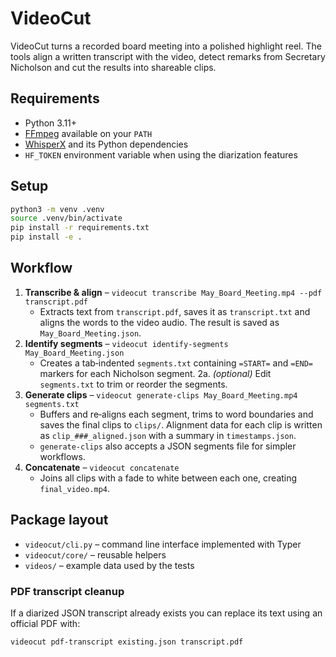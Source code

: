 # VideoCut

VideoCut turns a recorded board meeting into a polished highlight reel. The tools align a written transcript with the video, detect remarks from Secretary Nicholson and cut the results into shareable clips.

## Requirements
- Python 3.11+
- [FFmpeg](https://ffmpeg.org/) available on your `PATH`
- [WhisperX](https://github.com/m-bain/whisperX) and its Python dependencies
- `HF_TOKEN` environment variable when using the diarization features

## Setup
```bash
python3 -m venv .venv
source .venv/bin/activate
pip install -r requirements.txt
pip install -e .
```

## Workflow
1. **Transcribe & align** – `videocut transcribe May_Board_Meeting.mp4 --pdf transcript.pdf`
   - Extracts text from `transcript.pdf`, saves it as `transcript.txt` and aligns
     the words to the video audio. The result is saved as `May_Board_Meeting.json`.
2. **Identify segments** – `videocut identify-segments May_Board_Meeting.json`
   - Creates a tab‑indented `segments.txt` containing `=START=` and `=END=`
     markers for each Nicholson segment.
2a. *(optional)* Edit `segments.txt` to trim or reorder the segments.
3. **Generate clips** – `videocut generate-clips May_Board_Meeting.mp4 segments.txt`
   - Buffers and re‑aligns each segment, trims to word boundaries and saves the
     final clips to `clips/`. Alignment data for each clip is written as
     `clip_###_aligned.json` with a summary in `timestamps.json`.
   - `generate-clips` also accepts a JSON segments file for simpler workflows.
4. **Concatenate** – `videocut concatenate`
   - Joins all clips with a fade to white between each one, creating
     `final_video.mp4`.

## Package layout
- `videocut/cli.py` – command line interface implemented with Typer
- `videocut/core/` – reusable helpers
- `videos/` – example data used by the tests

### PDF transcript cleanup
If a diarized JSON transcript already exists you can replace its text using an
official PDF with:
```bash
videocut pdf-transcript existing.json transcript.pdf
```
